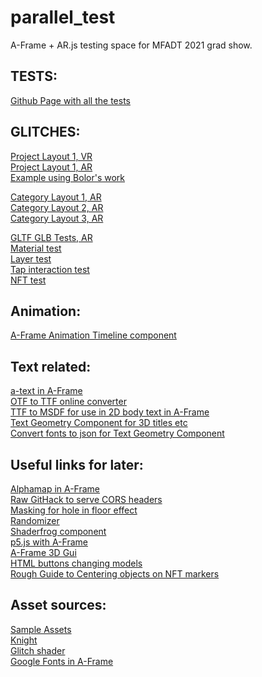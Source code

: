 # parallel_test
A-Frame + AR.js testing space for MFADT 2021 grad show.  

## TESTS: ##
[Github Page with all the tests](https://sycrus.github.io/parallel_test/)

## GLITCHES: ##
[Project Layout 1, VR](https://glitch.com/edit/#!/parallel-layout-1?path=index.html%3A1%3A0) \
[Project Layout 1, AR](https://glitch.com/edit/#!/layout-1-ar?path=index.html%3A1%3A0) \
[Example using Bolor's work](https://glitch.com/edit/#!/bolor-project-example?path=index.html%3A1%3A0)

[Category Layout 1, AR](https://glitch.com/edit/#!/layout-2-ar) \
[Category Layout 2, AR](https://glitch.com/edit/#!/category-layout-2) \
[Category Layout 3, AR](https://glitch.com/edit/#!/category-layout-3?path=index.html%3A3%3A72)

[GLTF GLB Tests, AR](https://glitch.com/edit/#!/blender-gltf-glb-test?path=index.html%3A149%3A8) \
[Material test](https://glitch.com/edit/#!/parallel-material-test?path=index.html%3A14%3A79)\
[Layer test](https://glitch.com/edit/#!/parallel-layer-test) \
[Tap interaction test](https://glitch.com/edit/#!/tap-interaction-test) \
[NFT test](https://glitch.com/edit/#!/parallel-nft-test)

## Animation: ##
[A-Frame Animation Timeline component](https://github.com/supermedium/superframe/tree/master/components/animation-timeline/)

## Text related: ##
[a-text in A-Frame](https://aframe.io/docs/1.2.0/primitives/a-text.html#attributes/) \
[OTF to TTF online converter](https://cloudconvert.com/otf-to-ttf) \
[TTF to MSDF for use in 2D body text in A-Frame](https://msdf-bmfont.donmccurdy.com/) \
[Text Geometry Component for 3D titles etc](https://github.com/supermedium/superframe/tree/master/components/text-geometry/) \
[Convert fonts to json for Text Geometry Component](http://gero3.github.io/facetype.js/)

## Useful links for later: ##
[Alphamap in A-Frame](https://gist.github.com/nerestaren/3150822fffa96a4a14aa01dd50d131a0)\
[Raw GitHack to serve CORS headers](https://raw.githack.com/) \
[Masking for hole in floor effect](https://stackoverflow.com/questions/57267714/in-a-frame-ar-js-want-to-make-3d-object-appear-to-come-out-of-the-floor-i-e) \
[Randomizer](https://github.com/supermedium/superframe/tree/master/components/randomizer/) \
[Shaderfrog component](https://github.com/msj121/aframeFrogShaders) \
[p5.js with A-Frame](https://editor.p5js.org/micuat/sketches/0waMKDEi) \
[A-Frame 3D Gui](https://github.com/rdub80/aframe-gui)\
[HTML buttons changing models](https://medium.com/swlh/build-your-location-based-augmented-reality-web-app-a841956eed2c)\
[Rough Guide to Centering objects on NFT markers](https://stackoverflow.com/questions/61589342/how-can-i-position-an-a-frame-object-to-bottom-left-corner-of-the-marker-and-ma)

## Asset sources: ##
[Sample Assets](https://github.com/aframevr/sample-assets/tree/master/assets) \
[Knight](https://sketchfab.com/3d-models/warcraft-3-alliance-footmanfanmade-201452e568064aedadccfafb668ef6a5) \
[Glitch shader](https://shaderfrog.com/app/view/1932) \
[Google Fonts in A-Frame](https://github.com/etiennepinchon/aframe-fonts)

